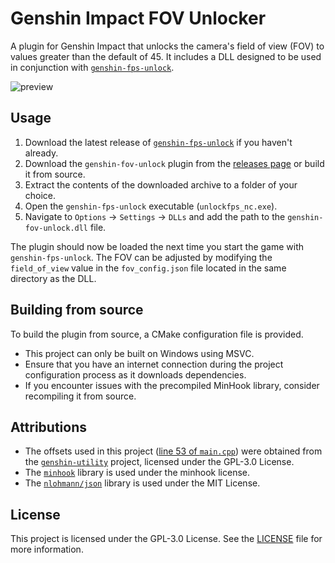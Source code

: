 # Genshin Impact FOV Unlocker
A plugin for Genshin Impact that unlocks the camera's field of view (FOV) to values greater than the default of 45. It includes a DLL designed to be used in conjunction with [`genshin-fps-unlock`](https://github.com/34736384/genshin-fps-unlock).

![preview](https://github.com/user-attachments/assets/02d750bc-becd-4c9d-bd18-f38c2c1c1023)

## Usage
1. Download the latest release of [`genshin-fps-unlock`](https://github.com/34736384/genshin-fps-unlock/releases) if you haven't already.
2. Download the `genshin-fov-unlock` plugin from the [releases page](https://github.com/z3lx/genshin-fov-unlock/releases) or build it from source. 
3. Extract the contents of the downloaded archive to a folder of your choice.
4. Open the `genshin-fps-unlock` executable (`unlockfps_nc.exe`).
5. Navigate to `Options` → `Settings` → `DLLs` and add the path to the `genshin-fov-unlock.dll` file.

The plugin should now be loaded the next time you start the game with `genshin-fps-unlock`. The FOV can be adjusted by modifying the `field_of_view` value in the `fov_config.json` file located in the same directory as the DLL.

## Building from source
To build the plugin from source, a CMake configuration file is provided.
- This project can only be built on Windows using MSVC.
- Ensure that you have an internet connection during the project configuration process as it downloads dependencies. 
- If you encounter issues with the precompiled MinHook library, consider recompiling it from source.

## Attributions
- The offsets used in this project ([line 53 of `main.cpp`](https://github.com/z3lx/genshin-fov-unlock/blob/main/src/main.cpp#L53)) were obtained from the [`genshin-utility`](https://github.com/lanylow/genshin-utility) project, licensed under the GPL-3.0 License.
- The [`minhook`](https://github.com/TsudaKageyu/minhook) library is used under the minhook license.
- The [`nlohmann/json`](https://github.com/nlohmann/json) library is used under the MIT License.

## License
This project is licensed under the GPL-3.0 License. See the [LICENSE](LICENSE) file for more information.
